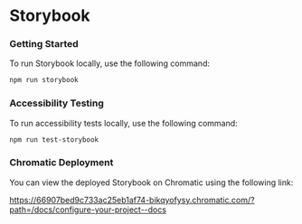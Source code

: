 # Storybook

### Getting Started

To run Storybook locally, use the following command:

```sh
npm run storybook
```

### Accessibility Testing

To run accessibility tests locally, use the following command:

```sh
npm run test-storybook
```

### Chromatic Deployment

You can view the deployed Storybook on Chromatic using the following link:

https://66907bed9c733ac25eb1af74-bikqyofysy.chromatic.com/?path=/docs/configure-your-project--docs
